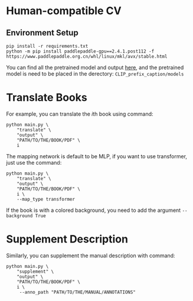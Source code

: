 # Human-compatible CV

## Environment Setup

```
pip install -r requirements.txt
python -m pip install paddlepaddle-gpu==2.4.1.post112 -f https://www.paddlepaddle.org.cn/whl/linux/mkl/avx/stable.html
```

You can find all the pretrained model and output [here](https://drive.google.com/drive/folders/1XOgx0RaxZQObv9oGCArdcBXsvGy2sz0E?usp=share_link), and the pretrained model is need to be placed in the derectory: `CLIP_prefix_caption/models`

# Translate Books

For example, you can translate the *i*th book using command:
```
python main.py \
    "translate" \
    "output" \
    "PATH/TO/THE/BOOK/PDF" \
    i
```

The mapping network is default to be MLP, if you want to use transformer, just use the command:
```
python main.py \
    "translate" \
    "output" \
    "PATH/TO/THE/BOOK/PDF" \
    i \
    --map_type transformer
```

If the book is with a colored background, you need to add the argument `--background True`

# Supplement Description

Similarly, you can supplement the manual description with command:
```
python main.py \
    "supplement" \
    "output" \
    "PATH/TO/THE/BOOK/PDF" \
    i \
     --anno_path "PATH/TO/THE/MANUAL/ANNOTATIONS"
```
